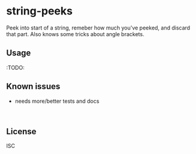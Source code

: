 ﻿
<!--#echo json="package.json" key="name" underline="=" -->
string-peeks
============
<!--/#echo -->

<!--#echo json="package.json" key="description" -->
Peek into start of a string, remeber how much you&#39;ve peeked, and discard
that part. Also knows some tricks about angle brackets.
<!--/#echo -->


Usage
-----

:TODO:



<!--#toc stop="scan" -->



Known issues
------------

* needs more/better tests and docs




&nbsp;


License
-------
<!--#echo json="package.json" key=".license" -->
ISC
<!--/#echo -->

